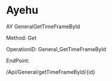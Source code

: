 #     Ayehu


AY GeneralGetTimeFrameById

Method: Get

OperationID: General_GetTimeFrameById

EndPoint:

/Api/General/getTimeFrameById/{id}
